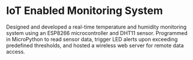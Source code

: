# IoT Enabled Monitoring System

Designed and developed a real-time temperature and humidity monitoring system using an ESP8266 microcontroller and DHT11 sensor. Programmed in MicroPython to read sensor data, trigger LED alerts upon exceeding predefined thresholds, and hosted a wireless web server for remote data access.
